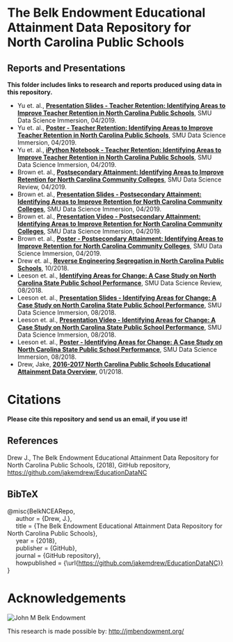 # The Belk Endowment Educational Attainment Data Repository for North Carolina Public Schools 
## Reports and Presentations 
**This folder includes links to research and reports produced using data in this repository.** 
* Yu et. al., [**Presentation Slides - Teacher Retention: Identifying Areas to Improve Teacher Retention in North Carolina Public Schools**]( https://1drv.ms/p/s!ApI6950zneXEh5I_RU7MQYNOLknkNQ), SMU Data Science Immersion, 04/2019.
* Yu et. al., [**Poster - Teacher Retention: Identifying Areas to Improve Teacher Retention in North Carolina Public Schools**]( https://github.com/jakemdrew/EducationDataNC/blob/master/Reports/YU_Rezsonya_Capstone_Poster.ppt), SMU Data Science Immersion, 04/2019.
* Yu et. al., [**iPython Notebook - Teacher Retention: Identifying Areas to Improve Teacher Retention in North Carolina Public Schools**]( https://nbviewer.jupyter.org/github/wtubin/TeacherRetentionofNC/blob/master/2017/Models/NCTeacherAttritionRatePredict_2017.ipynb), SMU Data Science Immersion, 04/2019.
* Brown et. al., [**Postsecondary Attainment: Identifying Areas to Improve Retention for North Carolina Community Colleges**]( https://github.com/jakemdrew/EducationDataNC/blob/master/Reports/Postsecondary%20Attainment.pdf), SMU Data Science Review, 04/2019.
* Brown et. al., [**Presentation Slides - Postsecondary Attainment: Identifying Areas to Improve Retention for North Carolina Community Colleges**]( https://github.com/jakemdrew/EducationDataNC/blob/master/Reports/NBrown_JHeinen_MRega_LSterling_Symposium_Presentation.pdf), SMU Data Science Immersion, 04/2019.
* Brown et. al., [**Presentation Video - Postsecondary Attainment: Identifying Areas to Improve Retention for North Carolina Community Colleges**]( https://www.youtube.com/watch?v=TvW91hBuzxY&t=1s), SMU Data Science Immersion, 04/2019.
* Brown et. al., [**Poster - Postsecondary Attainment: Identifying Areas to Improve Retention for North Carolina Community Colleges**]( https://github.com/jakemdrew/EducationDataNC/blob/master/Reports/NBrown_JHeinen_MRega_LSterling_SymposiumPosterPresentation.pdf), SMU Data Science Immersion, 04/2019.
* Drew et. al., [**Reverse Engineering Segregation in North Carolina Public Schools**]( https://github.com/jakemdrew/EducationDataNC/blob/master/Reports/Reverse_Engineering_Segregation_in_North_Carolina_Public_Schools%2010_2018.pdf), 10/2018.
* Leeson et. al., [**Identifying Areas for Change: A Case Study on North Carolina State Public School Performance**]( https://github.com/jakemdrew/EducationDataNC/blob/master/Reports/Identifying%20Areas%20for%20Change_%20NC%20Public%20School%20Performance.pdf), SMU Data Science Review, 08/2018.
* Leeson et. al., [**Presentation Slides - Identifying Areas for Change: A Case Study on North Carolina State Public School Performance**]( https://github.com/jakemdrew/EducationDataNC/blob/master/Reports/KBean_OLeeson_SymposiumLighteningTalk.pdf), SMU Data Science Immersion, 08/2018.
* Leeson et. al., [**Presentation Video - Identifying Areas for Change: A Case Study on North Carolina State Public School Performance**]( https://www.youtube.com/watch?v=07wpQZ7dCuU), SMU Data Science Immersion, 08/2018.
* Leeson et. al., [**Poster - Identifying Areas for Change: A Case Study on North Carolina State Public School Performance**]( https://github.com/jakemdrew/EducationDataNC/blob/master/Reports/KBean_OLeeson_SymposiumPosterPresentation.pdf), SMU Data Science Immersion, 08/2018.
* Drew, Jake, [**2016-2017 North Carolina Public Schools Educational Attainment Data Overview**](http://nbviewer.jupyter.org/github/jakemdrew/EducationDataNC/blob/master/Reports/NC%20Report%202016%20Data%20Overview%20-%20MSDS%207331.pdf), 01/2018.

# Citations
**Please cite this repository and send us an email, if you use it!**

## References
Drew J., The Belk Endowment Educational Attainment Data Repository for North Carolina Public Schools, (2018), GitHub repository, https://github.com/jakemdrew/EducationDataNC

## BibTeX 
@misc{BelkNCEARepo,  
&nbsp;&nbsp;&nbsp;&nbsp;&nbsp;author = {Drew, J.},  
&nbsp;&nbsp;&nbsp;&nbsp;&nbsp;title = {The Belk Endowment Educational Attainment Data Repository for North Carolina Public Schools},  
&nbsp;&nbsp;&nbsp;&nbsp;&nbsp;year = {2018},  
&nbsp;&nbsp;&nbsp;&nbsp;&nbsp;publisher = {GitHub},  
&nbsp;&nbsp;&nbsp;&nbsp;&nbsp;journal = {GitHub repository},  
&nbsp;&nbsp;&nbsp;&nbsp;&nbsp;howpublished = {\url{https://github.com/jakemdrew/EducationDataNC}}  
}  

# Acknowledgements
![John M Belk Endowment](http://jmbendowment.org/wp-content/uploads/2015/03/BelkEndowment_-logo-2015.png)

This research is made possible by: http://jmbendowment.org/
